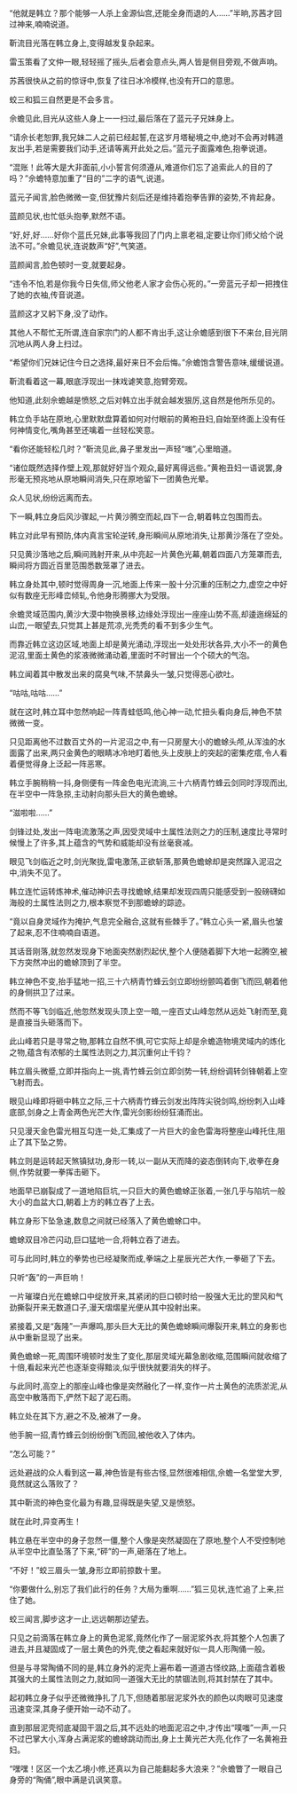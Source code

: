 
“他就是韩立？那个能够一人杀上金源仙宫,还能全身而退的人……”半晌,苏茜才回过神来,喃喃说道。

靳流目光落在韩立身上,变得越发复杂起来。

雷玉策看了文仲一眼,轻轻摇了摇头,后者会意点头,两人皆是侧目旁观,不做声响。

苏茜很快从之前的惊讶中,恢复了往日冰冷模样,也没有开口的意思。

蛟三和狐三自然更是不会多言。

佘蟾见此,目光从这些人身上一一扫过,最后落在了蓝元子兄妹身上。

“请佘长老恕罪,我兄妹二人之前已经起誓,在这岁月塔秘境之中,绝对不会再对韩道友出手,若是需要我们动手,还请等离开此处之后。”蓝元子面露难色,抱拳说道。

“混账！此等大是大非面前,小小誓言何须遵从,难道你们忘了追索此人的目的了吗？”佘蟾特意加重了“目的”二字的语气,说道。

蓝元子闻言,脸色微微一变,但犹豫片刻后还是维持着抱拳告罪的姿势,不肯起身。

蓝颜见状,也忙低头抱拳,默然不语。

“好,好,好……好你个蓝氏兄妹,此事等我回了门内上禀老祖,定要让你们师父给个说法不可。”佘蟾见状,连说数声“好”,气笑道。

蓝颜闻言,脸色顿时一变,就要起身。

“违令不怕,若是你我今日失信,师父他老人家才会伤心死的。”一旁蓝元子却一把拽住了她的衣袖,传音说道。

蓝颜这才又躬下身,没了动作。

其他人不帮忙无所谓,连自家宗门的人都不肯出手,这让佘蟾感到很下不来台,目光阴沉地从两人身上扫过。

“希望你们兄妹记住今日之选择,最好来日不会后悔。”佘蟾饱含警告意味,缓缓说道。

靳流看着这一幕,眼底浮现出一抹戏谑笑意,抱臂旁观。

他知道,此刻佘蟾越是愤怒,之后对韩立出手就会越发狠厉,这自然是他所乐见的。

韩立负手站在原地,心里默默盘算着如何对付眼前的黄袍丑妇,自始至终面上没有任何神情变化,嘴角甚至还噙着一丝轻松笑意。

“看你还能轻松几时？”靳流见此,鼻子里发出一声轻“嗤”,心里暗道。

“诸位既然选择作壁上观,那就好好当个观众,最好离得远些。”黄袍丑妇一语说罢,身形毫无预兆地从原地瞬间消失,只在原地留下一团黄色光晕。

众人见状,纷纷远离而去。

下一瞬,韩立身后风沙骤起,一片黄沙腾空而起,四下一合,朝着韩立包围而去。

韩立对此早有预防,体内真言宝轮逆转,身形瞬间从原地消失,让那黄沙落在了空处。

只见黄沙落地之后,瞬间溅射开来,从中亮起一片黄色光幕,朝着四面八方笼罩而去,瞬间将方圆近百里范围悉数笼罩了进去。

韩立身处其中,顿时觉得周身一沉,地面上传来一股十分沉重的压制之力,虚空之中好似有数座无形峰峦倾轧,令他身形腾挪大为受限。

佘蟾灵域范围内,黄沙大漠中物换景移,边缘处浮现出一座座山势不高,却逶迤绵延的山峦,一眼望去,只觉其上甚是荒凉,光秃秃的看不到多少生气。

而靠近韩立这边区域,地面上却是黄光涌动,浮现出一处处形状各异,大小不一的黄色泥沼,里面土黄色的浆液微微涌动着,里面时不时冒出一个个硕大的气泡。

韩立闻着其中散发出来的腐臭气味,不禁鼻头一皱,只觉得恶心欲吐。

“咕咕,咕咕……”

就在这时,韩立耳中忽然响起一阵青蛙低鸣,他心神一动,忙扭头看向身后,神色不禁微微一变。

只见距离他不过数百丈外的一片泥沼之中,有一只房屋大小的蟾蜍头颅,从浑浊的水面露了出来,两只金黄色的眼睛冰冷地盯着他,头上皮肤上的突起的密集疙瘩,令人看着便觉得身上泛起一阵恶寒。

韩立手腕稍稍一抖,身侧便有一阵金色电光流淌,三十六柄青竹蜂云剑同时浮现而出,在半空中一阵急掠,主动射向那头巨大的黄色蟾蜍。

“滋啦啦……”

剑锋过处,发出一阵电流激荡之声,因受灵域中土属性法则之力的压制,速度比寻常时候慢上了许多,其上蕴含的气势和威能却没有丝毫衰减。

眼见飞剑临近之时,剑光聚拢,雷电激荡,正欲斩落,那黄色蟾蜍却是突然蹿入泥沼之中,消失不见了。

韩立连忙运转炼神术,催动神识去寻找蟾蜍,结果却发现四周只能感受到一股磅礴如海般的土属性法则之力,根本察觉不到那蟾蜍的踪迹。

“竟以自身灵域作为掩护,气息完全融合,这就有些棘手了。”韩立心头一紧,眉头也皱了起来,忍不住喃喃自语道。

其话音刚落,就忽然发现身下地面突然剧烈起伏,整个人便随着脚下大地一起腾空,被下方突然冲出的蟾蜍顶到了半空。

韩立神色不变,抬手猛地一招,三十六柄青竹蜂云剑立即纷纷颤鸣着倒飞而回,朝着他的身侧拱卫了过来。

然而不等飞剑临近,他忽然发现头顶上空一暗,一座百丈山峰忽然从远处飞射而至,竟是直接当头砸落而下。

此山峰若只是寻常之物,那韩立自然不惧,可它实际上却是佘蟾造物境灵域内的炼化之物,蕴含有浓郁的土属性法则之力,其沉重何止千钧？

韩立眉头微蹙,立即并指向上一挑,青竹蜂云剑立即剑势一转,纷纷调转剑锋朝着上空飞射而去。

眼见山峰即将砸中韩立之际,三十六柄青竹蜂云剑发出阵阵尖锐剑鸣,纷纷刺入山峰底部,剑身之上青金两色光芒大作,雷光剑影纷纷狂涌而出。

只见漫天金色雷光相互勾连一处,汇集成了一片巨大的金色雷海将整座山峰托住,阻止了其下坠之势。

韩立则是运转起天煞镇狱功,身形一转,以一副从天而降的姿态倒转向下,收拳在身侧,作势就要一拳挥击砸下。

地面早已崩裂成了一道地陷巨坑,一只巨大的黄色蟾蜍正张着,一张几乎与陷坑一般大小的血盆大口,朝着上方的韩立吞了上去。

韩立身形下坠急速,数息之间就已经落入了黄色蟾蜍口中。

蟾蜍双目冷芒闪动,巨口猛地一合,将韩立吞了进去。

可与此同时,韩立的拳势也已经凝聚而成,拳端之上星辰光芒大作,一拳砸了下去。

只听“轰”的一声巨响！

一片璀璨白光在蟾蜍口中绽放开来,其紧闭的巨口顿时给一股强大无比的罡风和气劲撕裂开来无数道口子,漫天熠熠星光便从其中投射出来。

紧接着,又是“轰隆”一声爆鸣,那头巨大无比的黄色蟾蜍瞬间爆裂开来,韩立的身影也从中重新显现了出来。

黄色蟾蜍一死,周围环境顿时发生了变化,那层灵域光幕急剧收缩,范围瞬间就收缩了十倍,看起来光芒也逐渐变得黯淡,似乎很快就要消失的样子。

与此同时,高空上的那座山峰也像是突然融化了一样,变作一片土黄色的流质淤泥,从高空中散落而下,俨然下起了泥石雨。

韩立处在其下方,避之不及,被淋了一身。

他手腕一招,青竹蜂云剑纷纷倒飞而回,被他收入了体内。

“怎么可能？”

远处避战的众人看到这一幕,神色皆是有些古怪,显然很难相信,佘蟾一名堂堂大罗,竟然就这么落败了？

其中靳流的神色变化最为有趣,显得既是失望,又是愤怒。

就在此时,异变再生！

韩立悬在半空中的身子忽然一僵,整个人像是突然凝固在了原地,整个人不受控制地从半空中比直坠落了下来,“砰”的一声,砸落在了地上。

“不好！”蛟三眉头一皱,身形立即前掠数十里。

“你要做什么,别忘了我们此行的任务？大局为重啊……”狐三见状,连忙追了上来,拦住了她。

蛟三闻言,脚步这才一止,远远朝那边望去。

只见之前滴落在韩立身上的黄色泥浆,竟然化作了一层泥浆外衣,将其整个人包裹了进去,并且凝固成了一层土黄色的外壳,使之看起来就好似一具人形陶俑一般。

但是与寻常陶俑不同的是,韩立身外的泥壳上遍布着一道道古怪纹路,上面蕴含着极其强大的土属性法则之力,就如同一道强大无比的禁锢法则,将其封禁在了其中。

起初韩立身子似乎还微微挣扎了几下,但随着那层泥浆外衣的颜色以肉眼可见速度迅速变深,其身子便开始一动不动了。

直到那层泥壳彻底凝固干涸之后,其不远处的地面泥沼之中,才传出“噗嗤”一声,一只不过巴掌大小,浑身占满泥浆的蟾蜍跳动而出,身上土黄光芒大亮,化作了一名黄袍丑妇。

“嘿嘿！区区一个太乙境小修,还真以为自己能翻起多大浪来？”佘蟾瞥了一眼自己身旁的“陶俑”,眼中满是讥讽笑意。